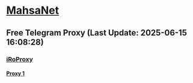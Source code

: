 
# [MahsaNet](https://t.me/mahsa_net)
## Free Telegram Proxy (Last Update: 2025-06-15 16:08:28)
### [iRoProxy](https://t.me/iRoProxy)
#### [Proxy 1](tg://proxy?server=45.153.33.46&port=70&secret=7gffffffff___f_______Adkb3dubG9hZC53aW5kb3dzdXBkYXRlLmNvbQ%3D%3D)

    